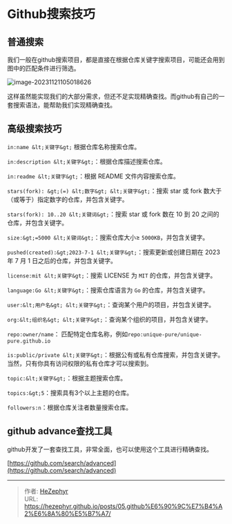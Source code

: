 # Github搜索技巧

## 普通搜索

我们一般在github搜索项目，都是直接在根据仓库关键字搜索项目，可能还会用到图中的匹配条件进行筛选。

![image-20231121105018626](https://raw.githubusercontent.com/unique-pure/NewPicGoLibrary/main/img/image-20231121105018626.png)

这样虽然能实现我们的大部分需求，但还不足实现精确查找。而github有自己的一套搜索语法，能帮助我们实现精确查找。

## 高级搜索技巧

`in:name &lt;关键字&gt;` 根据仓库名称搜索仓库。

`in:description &lt;关键字&gt;`：根据仓库描述搜索仓库。

`in:readme &lt;关键字&gt;`：根据 README 文件内容搜索仓库。

`stars(fork): &gt;(=) &lt;数字&gt; &lt;关键字&gt;`：搜索 star 或 fork 数大于（或等于）指定数字的仓库，并包含关键字。

`stars(fork): 10..20 &lt;关键词&gt;`：搜索 star 或 fork 数在 10 到 20 之间的仓库，并包含关键字。

`size:&gt;=5000 &lt;关键词&gt;`：搜索仓库大小$\geq$ `5000KB`，并包含关键字。

`pushed(created):&gt;2023-7-1 &lt;关键字&gt;`：搜索更新或创建日期在 2023 年 7 月 1 日之后的仓库，并包含关键字。

`license:mit &lt;关键字&gt;`：搜索 LICENSE 为 `MIT` 的仓库，并包含关键字。

`language:Go &lt;关键字&gt;`：搜索仓库语言为 `Go` 的仓库，并包含关键字。

`user:&lt;用户名&gt; &lt;关键字&gt;`：查询某个用户的项目，并包含关键字。

`org:&lt;组织名&gt; &lt;关键字&gt;`：查询某个组织的项目，并包含关键字。

`repo:owner/name`： 匹配特定仓库名称，例如`repo:unique-pure/unique-pure.github.io`

`is:public/private &lt;关键字&gt;`：根据公有或私有仓库搜索，并包含关键字。当然，只有你具有访问权限的私有仓库才可以搜索到。

`topic:&lt;关键字&gt;`：根据主题搜索仓库。

`topics:&gt;5`：搜索具有3个以上主题的仓库。

`followers:n`：根据仓库关注者数量搜索仓库。

## github advance查找工具

github开发了一套查找工具，非常全面，也可以使用这个工具进行精确查找。

[https://github.com/search/advanced](https://github.com/search/advanced)



---

> 作者: [HeZephyr](https://github.com/HeZephyr)  
> URL: https://hezephyr.github.io/posts/05.github%E6%90%9C%E7%B4%A2%E6%8A%80%E5%B7%A7/  

